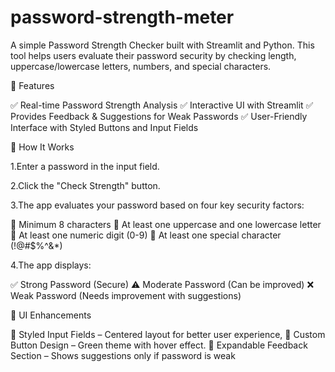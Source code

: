 # password-strength-meter
A simple Password Strength Checker built with Streamlit and Python. This tool helps users evaluate their password security by checking length, uppercase/lowercase letters, numbers, and special characters.

🚀 Features

✅ Real-time Password Strength Analysis
✅ Interactive UI with Streamlit
✅ Provides Feedback & Suggestions for Weak Passwords
✅ User-Friendly Interface with Styled Buttons and Input Fields

📌 How It Works

1.Enter a password in the input field.

2.Click the "Check Strength" button.

3.The app evaluates your password based on four key security factors:

🔹 Minimum 8 characters
🔹 At least one uppercase and one lowercase letter
🔹 At least one numeric digit (0-9)
🔹 At least one special character (!@#$%^&*)

4.The app displays:

✅ Strong Password (Secure)
⚠️ Moderate Password (Can be improved)
❌ Weak Password (Needs improvement with suggestions)

🎨 UI Enhancements

🎯 Styled Input Fields – Centered layout for better user experience,
🎯 Custom Button Design – Green theme with hover effect.
🎯 Expandable Feedback Section – Shows suggestions only if password is weak
